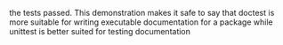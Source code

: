 the tests passed. This demonstration makes it safe to say that doctest is more suitable for writing executable documentation for a package while unittest is better suited for testing documentation

